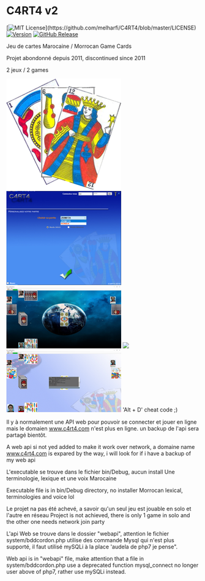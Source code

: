 # C4RT4 v2

[![MIT License](https://img.shields.io/apm/l/atomic-design-ui.svg?)](https://github.com/melharfi/C4RT4/blob/master/LICENSE)
[![Version](https://badge.fury.io/gh/tterb%2FHyde.svg)](https://github.com/melharfi/C4RT4)
[![GitHub Release](https://img.shields.io/github/v/release/melharfi/C4RT4)](https://github.com/melharfi/C4RT4/releases) 

Jeu de cartes Marocaine / Morrocan Game Cards

Projet abondonné depuis 2011, discontinued since 2011

2 jeux / 2 games

<img src="C4RT4/Resources/img/logo.gif" width = "300">
<img src="C4RT4/Resources/screen1.png" width = "300">
<img src="C4RT4/Resources/screen2.png" width = "300">
<img src="C4RT4/Resources/screen3.png" width = "300">
<img src="C4RT4/Resources/screen4.png" width = "300"> 'Alt + D'  cheat code ;)

Il y à normalement une API web pour pouvoir se connecter et jouer en ligne mais le domaien www.c4rt4.com n'est plus en ligne.
un backup de l'api sera partagé bientôt.

A web api si not yed added to make it work over network, a domaine name www.c4rt4.com is expared by the way, i will look for if i have a backup of my web api


L'executable se trouve dans le fichier bin/Debug, aucun install
Une terminologie, lexique et une voix Marocaine

Executable file is in bin/Debug directory, no installer
Morrocan lexical, terminologies and voice lol

Le projet na pas été achevé, a savoir qu'un seul jeu est jouable en solo et l'autre en réseau
Project is not achieved, there is only 1 game in solo and the other one needs network join party

L'api Web se trouve dans le dossier "webapi", attention le fichier system/bddcordon.php utilise des commande Mysql qui n'est plus supporté, il faut utilisé mySQLi à la place 'audela de php7 je pense".

Web api is in "webapi" file, make attention that a file in system/bddcordon.php use a deprecated function mysql_connect no longer user above of php7, rather use mySQLi instead.

